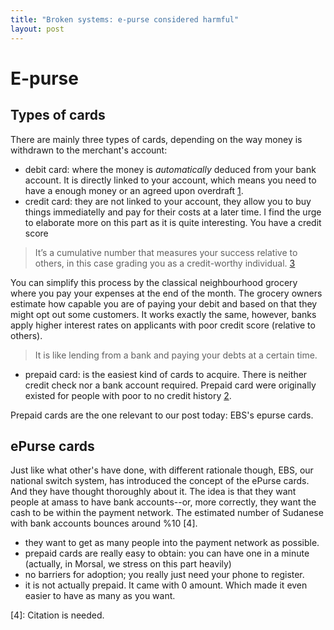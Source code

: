 ```yaml
---
title: "Broken systems: e-purse considered harmful"
layout: post
---
```



# E-purse

## Types of cards

There are mainly three types of cards, depending on the way money is withdrawn to the merchant's account:
- debit card: where the money is _automatically_ deduced from your bank account. It is directly linked to your account, which means you need to have a enough money or an agreed upon overdraft [1].
- credit card: they are not linked to your account, they allow you to buy things immediatelly and pay for their costs at a later time. I find the urge to elaborate more on this part as it is quite interesting. You have a credit score

> It’s a cumulative number that measures your success relative to others, in this case grading you as a credit-worthy individual. [3]

You can simplify this process by the classical neighbourhood grocery where you pay your expenses at the end of the month. The grocery owners estimate how capable you are of paying your debit and based on that they might opt out some customers. It works exactly the same, however, banks apply higher interest rates on applicants with poor credit score (relative to others).
> It is like lending from a bank and paying your debts at a certain time.

- prepaid card: is the easiest kind of cards to acquire. There is neither credit check nor a bank account required. Prepaid card were originally existed for people with poor to no credit history [2].

Prepaid cards are the one relevant to our post today: EBS's epurse cards.

## ePurse cards
Just like what other's have done, with different rationale though, EBS, our national switch system, has introduced the concept of the ePurse cards. And they have thought thoroughly about it. The idea is that they want people at amass to have bank accounts--or, more correctly, they want the cash to be within the payment network. The estimated number of Sudanese with bank accounts bounces around %10 [4].
- they want to get as many people into the payment network as possible.
- prepaid cards are really easy to obtain: you can have one in a minute (actually, in Morsal, we stress on this part heavily)
- no barriers for adoption; you really just need your phone to register.
- it is not actually prepaid. It came with 0 amount. Which made it even easier to have as many as you want.

[1]: (https://www.barclays.co.uk/help/cards/debit-card/difference-debit-credit/)[barclays.co.uk]
[2]: (https://www.creditcards.com/credit-card-news/help/9-things-you-need-to-know-about-prepaid-cards-6000.php)
[3]: (http://time.com/money/collection-post/2791957/what-is-my-credit-score/)
[4]: Citation is needed.
